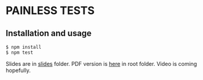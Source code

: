 PAINLESS TESTS
==============

## Installation and usage
```
$ npm install
$ npm test
```

Slides are in [slides](https://github.com/valentjedi/hajs_2017_10_21/tree/master/slides) folder.
PDF version is [here](https://github.com/valentjedi/hajs_2017_10_21/blob/master/talk.pdf) in root folder.
Video is coming hopefully.
